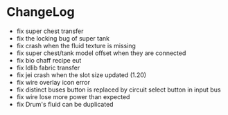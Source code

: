 # ChangeLog

* fix super chest transfer
* fix the locking bug of super tank
* fix crash when the fluid texture is missing
* fix super chest/tank model offset when they are connected
* fix bio chaff recipe eut
* fix ldlib fabric transfer
* fix jei crash when the slot size updated (1.20)
* fix wire overlay icon error
* fix distinct buses button is replaced by circuit select button in input bus
* fix wire lose more power than expected
* fix Drum's fluid can be duplicated